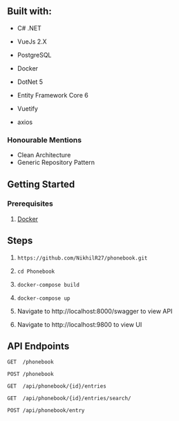 <!-- GETTING STARTED -->
## Built with:
* C# .NET
* VueJs 2.X
* PostgreSQL
* Docker

* DotNet 5
* Entity Framework Core 6
* Vuetify
* axios

### Honourable Mentions
* Clean Architecture
* Generic Repository Pattern

## Getting Started
### Prerequisites
1. [Docker](https://www.docker.com/)

## Steps
1. `https://github.com/NikhilR27/phonebook.git`

2. `cd Phonebook`

3. `docker-compose build`

4. `docker-compose up`

5.  Navigate to http://localhost:8000/swagger to view API

6. Navigate to http://localhost:9800 to view UI

## API Endpoints
`GET  /phonebook`

`POST /phonebook`

`GET  /api/phonebook/{id}/entries`

`GET  /api/phonebook/{id}/entries/search/`

`POST /api/phonebook/entry`
